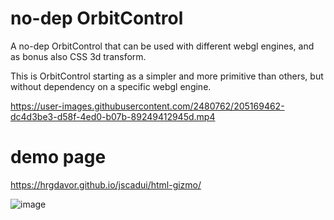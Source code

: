 # no-dep OrbitControl

A no-dep OrbitControl that can be used with different webgl engines, and as bonus also CSS 3d transform.

This is OrbitControl starting as a simpler and more primitive than others,
but without dependency on a specific webgl engine.

https://user-images.githubusercontent.com/2480762/205169462-dc4d3be3-d58f-4ed0-b07b-89249412945d.mp4

# demo page

https://hrgdavor.github.io/jscadui/html-gizmo/

![image](https://user-images.githubusercontent.com/2480762/213881630-b62baa92-d826-42a1-bfd8-62c640560111.png)
